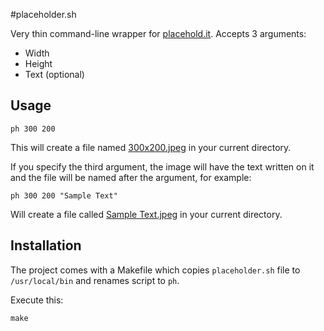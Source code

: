 #placeholder.sh

Very thin command-line wrapper for [placehold.it](http://placehold.it). Accepts 3 arguments:

- Width
- Height
- Text (optional)

## Usage

```
ph 300 200
```

This will create a file named [300x200.jpeg](http://placehold.it/300x200.jpeg) in your current directory.

If you specify the third argument, the image will have the text written on it and the file will be named after the argument, for example:

```
ph 300 200 "Sample Text"
```

Will create a file called [Sample Text.jpeg](http://placehold.it/300x200.jpeg&text=Sample+Text) in your current directory.

## Installation

The project comes with a Makefile which copies ```placeholder.sh``` file to ```/usr/local/bin``` and renames script to ```ph```.

Execute this:

```
make
```
